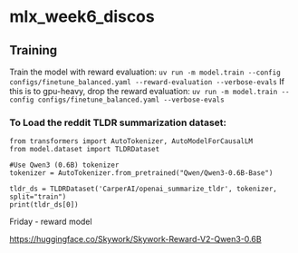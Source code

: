 # mlx_week6_discos

## Training
Train the model with reward evaluation:
`uv run -m model.train --config configs/finetune_balanced.yaml --reward-evaluation --verbose-evals`
If this is to gpu-heavy, drop the reward evaluation:
`uv run -m model.train --config configs/finetune_balanced.yaml --verbose-evals`

### To Load the reddit TLDR summarization dataset:
```
from transformers import AutoTokenizer, AutoModelForCausalLM
from model.dataset import TLDRDataset

#Use Qwen3 (0.6B) tokenizer
tokenizer = AutoTokenizer.from_pretrained("Qwen/Qwen3-0.6B-Base")

tldr_ds = TLDRDataset('CarperAI/openai_summarize_tldr', tokenizer, split="train")
print(tldr_ds[0]) 
```

Friday - reward model 

https://huggingface.co/Skywork/Skywork-Reward-V2-Qwen3-0.6B

